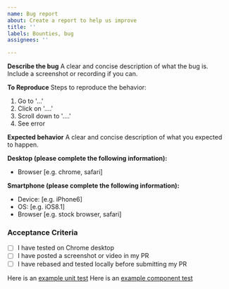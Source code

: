 ```yaml
---
name: Bug report
about: Create a report to help us improve
title: ''
labels: Bounties, bug
assignees: ''

---
```


**Describe the bug**
A clear and concise description of what the bug is. Include a screenshot or recording if you can.

**To Reproduce**
Steps to reproduce the behavior:
1. Go to '...'
2. Click on '....'
3. Scroll down to '....'
4. See error

**Expected behavior**
A clear and concise description of what you expected to happen.

**Desktop (please complete the following information):**
 - Browser [e.g. chrome, safari]

**Smartphone (please complete the following information):**
 - Device: [e.g. iPhone6]
 - OS: [e.g. iOS8.1]
 - Browser [e.g. stock browser, safari]

### Acceptance Criteria
- [ ] I have tested on Chrome desktop
- [ ] I have posted a screenshot or video in my PR
- [ ] I have rebased and tested locally before submitting my PR

Here is an [example unit test](https://github.com/stakwork/sphinx-tribes/blob/master/frontend/app/src/helpers/__test__/helpers.spec.ts)
Here is an [example component test](https://github.com/stakwork/sphinx-tribes/blob/9310f49b3b17a51992dada932f4298eb9eba15ff/frontend/app/src/people/widgetViews/__tests__/AboutView.spec.tsx)
